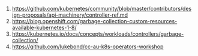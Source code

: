 1. https://github.com/kubernetes/community/blob/master/contributors/design-proposals/api-machinery/controller-ref.md 
2. https://blog.openshift.com/garbage-collection-custom-resources-available-kubernetes-1-8/
3. https://kubernetes.io/docs/concepts/workloads/controllers/garbage-collection/
4. https://github.com/lukebond/cc-au-k8s-operators-workshop
